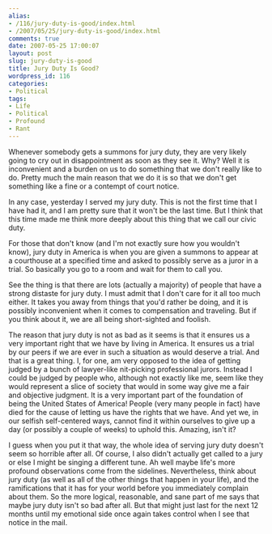 ```yaml
---
alias:
- /116/jury-duty-is-good/index.html
- /2007/05/25/jury-duty-is-good/index.html
comments: true
date: 2007-05-25 17:00:07
layout: post
slug: jury-duty-is-good
title: Jury Duty Is Good?
wordpress_id: 116
categories:
- Political
tags:
- Life
- Political
- Profound
- Rant
---
```


Whenever somebody gets a summons for jury duty, they are very likely going to cry out in disappointment as soon as they see it.  Why?  Well it is inconvenient and a burden on us to do something that we don't really like to do.  Pretty much the main reason that we do it is so that we don't get something like a fine or a contempt of court notice.

In any case, yesterday I served my jury duty.  This is not the first time that I have had it, and I am pretty sure that it won't be the last time.  But I think that this time made me think more deeply about this thing that we call our civic duty.

For those that don't know (and I'm not exactly sure how you wouldn't know), jury duty in America is when you are given a summons to appear at a courthouse at a specified time and asked to possibly serve as a juror in a trial.   So basically you go to a room and wait for them to call you.

See the thing is that there are lots (actually a majority) of people that have a strong distaste for jury duty.  I must admit that I don't care for it all too much either.  It takes you away from things that you'd rather be doing, and it is possibly inconvenient when it comes to compensation and traveling.  But if you think about it, we are all being short-sighted and foolish.

The reason that jury duty is not as bad as it seems is that it ensures us a very important right that we have by living in America.  It ensures us a trial by our peers if we are ever in such a situation as would deserve a trial.  And that is a great thing.  I, for one, am very opposed to the idea of getting judged by a bunch of lawyer-like nit-picking professional jurors.  Instead I could be judged by people who, although not exactly like me, seem like they would represent a slice of society that would in some way give me a fair and objective judgment.  It is a very important part of the foundation of being the United States of America!  People (very many people in fact) have died for the cause of letting us have the rights that we have.  And yet we, in our selfish self-centered ways, cannot find it within ourselves to give up a day (or possibly a couple of weeks) to uphold this.  Amazing, isn't it?

I guess when you put it that way, the whole idea of serving jury duty doesn't seem so horrible after all.  Of course, I also didn't actually get called to a jury or else I might be singing a different tune.  Ah well maybe life's more profound observations come from the sidelines.  Nevertheless, think about jury duty (as well as all of the other things that happen in your life), and the ramifications that it has for your world before you immediately complain about them.  So the more logical, reasonable, and sane part of me says that maybe jury duty isn't so bad after all.  But that might just last for the next 12 months until my emotional side once again takes control when I see that notice in the mail.
